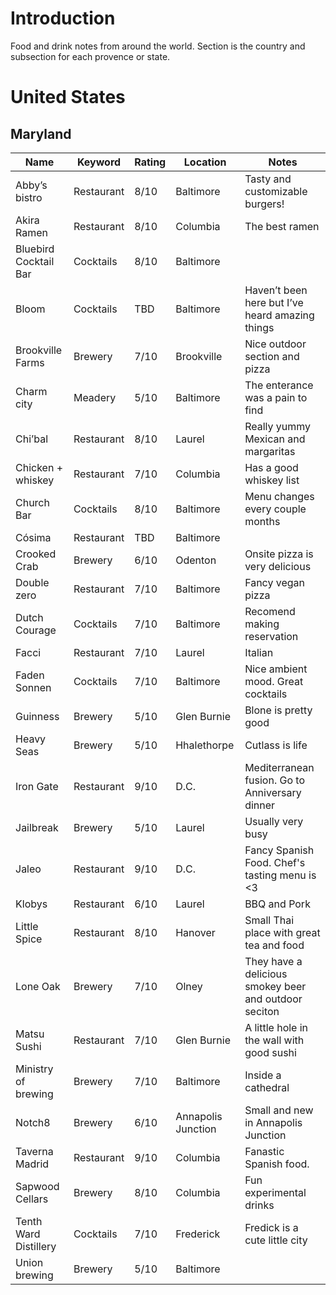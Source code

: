 # Introduction

Food and drink notes from around the world. Section is the country and subsection for each provence or state. 

# United States 

## Maryland

| Name                  | Keyword    | Rating | Location           | Notes                                                 |
|-----------------------|------------|--------|--------------------|-------------------------------------------------------|
| Abby’s bistro         | Restaurant | 8/10   | Baltimore          | Tasty and customizable burgers!                       |
| Akira Ramen           | Restaurant | 8/10   | Columbia           | The best ramen                                        |
| Bluebird Cocktail Bar | Cocktails  | 8/10   | Baltimore          |                                                       |
| Bloom                 | Cocktails  | TBD    | Baltimore          | Haven’t been here but I’ve heard amazing things       |
| Brookville Farms      | Brewery    | 7/10   | Brookville         | Nice outdoor section and pizza                        |
| Charm city            | Meadery    | 5/10   | Baltimore          | The enterance was a pain to find                      |
| Chi’bal               | Restaurant | 8/10   | Laurel             | Really yummy Mexican and margaritas                   |
| Chicken + whiskey     | Restaurant | 7/10   | Columbia           | Has a good whiskey list                               |
| Church Bar            | Cocktails  | 8/10   | Baltimore          | Menu changes every couple months                      |
| Cósima                | Restaurant | TBD    | Baltimore          |                                                       |
| Crooked Crab          | Brewery    | 6/10   | Odenton            | Onsite pizza is very delicious                        |
| Double zero           | Restaurant | 7/10   | Baltimore          | Fancy vegan pizza                                     |
| Dutch Courage         | Cocktails  | 7/10   | Baltimore          | Recomend making reservation                           |
| Facci                 | Restaurant | 7/10   | Laurel             | Italian                                               |
| Faden Sonnen          | Cocktails  | 7/10   | Baltimore          | Nice ambient mood. Great cocktails                    |
| Guinness              | Brewery    | 5/10   | Glen Burnie        | Blone is pretty good                                  |
| Heavy Seas            | Brewery    | 5/10   | Hhalethorpe        | Cutlass is life                                       |
| Iron Gate             | Restaurant | 9/10   | D.C.               | Mediterranean fusion. Go to Anniversary dinner        |
| Jailbreak             | Brewery    | 5/10   | Laurel             | Usually very busy                                     |
| Jaleo                 | Restaurant | 9/10   | D.C.               | Fancy Spanish Food. Chef's tasting menu is <3         |
| Klobys                | Restaurant | 6/10   | Laurel             | BBQ and Pork                                          |
| Little Spice          | Restaurant | 8/10   | Hanover            | Small Thai place with great tea and food              |
| Lone Oak              | Brewery    | 7/10   | Olney              | They have a delicious smokey beer and outdoor seciton |
| Matsu Sushi           | Restaurant | 7/10   | Glen Burnie        | A little hole in the wall with good sushi             |
| Ministry of brewing   | Brewery    | 7/10   | Baltimore          | Inside a cathedral                                    |
| Notch8                | Brewery    | 6/10   | Annapolis Junction | Small and new in Annapolis Junction                   |
| Taverna Madrid        | Restaurant | 9/10   | Columbia           | Fanastic Spanish food.                                |
| Sapwood Cellars       | Brewery    | 8/10   | Columbia           | Fun experimental drinks                               |
| Tenth Ward Distillery | Cocktails  | 7/10   | Frederick          | Fredick is a cute little city                         |
| Union brewing         | Brewery    | 5/10   | Baltimore          |                                                       |
